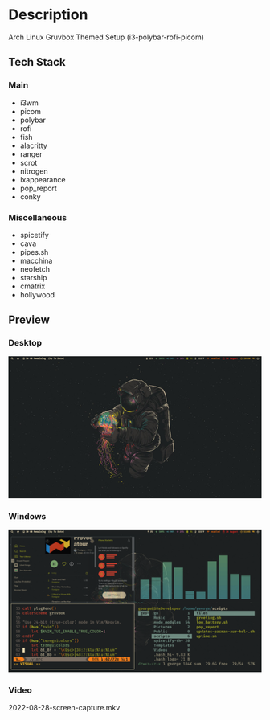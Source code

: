 # Description
Arch Linux Gruvbox Themed Setup (i3-polybar-rofi-picom)

## Tech Stack
### Main
- i3wm
- picom
- polybar
- rofi
- fish
- alacritty
- ranger
- scrot
- nitrogen
- lxappearance
- pop_report
- conky 
### Miscellaneous
- spicetify
- cava
- pipes.sh
- macchina
- neofetch
- starship
- cmatrix
- hollywood

## Preview
### Desktop
![Alt text](./preview/Screenshot_2022-08-26-26_1920x1080.png?raw=true "Screenshot 1")
### Windows
![Alt text](./preview/Screenshot_2022-08-26-15_1920x1080.png?raw=true "Screenshot 2")
### Video
2022-08-28-screen-capture.mkv
